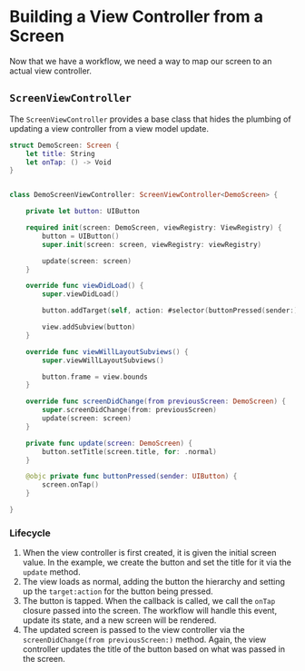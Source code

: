 # Building a View Controller from a Screen

Now that we have a workflow, we need a way to map our screen to an actual view controller.


## `ScreenViewController`

The `ScreenViewController` provides a base class that hides the plumbing of updating a view controller from a view model update.

```swift
struct DemoScreen: Screen {
    let title: String
    let onTap: () -> Void
}


class DemoScreenViewController: ScreenViewController<DemoScreen> {

    private let button: UIButton

    required init(screen: DemoScreen, viewRegistry: ViewRegistry) {
        button = UIButton()
        super.init(screen: screen, viewRegistry: viewRegistry)

        update(screen: screen)
    }

    override func viewDidLoad() {
        super.viewDidLoad()

        button.addTarget(self, action: #selector(buttonPressed(sender:)), for: .touchUpInside)

        view.addSubview(button)
    }

    override func viewWillLayoutSubviews() {
        super.viewWillLayoutSubviews()

        button.frame = view.bounds
    }

    override func screenDidChange(from previousScreen: DemoScreen) {
        super.screenDidChange(from: previousScreen)
        update(screen: screen)
    }

    private func update(screen: DemoScreen) {
        button.setTitle(screen.title, for: .normal)
    }

    @objc private func buttonPressed(sender: UIButton) {
        screen.onTap()
    }

}
```

### Lifecycle

1) When the view controller is first created, it is given the initial screen value. In the example, we create the button and set the title for it via the `update` method.
2) The view loads as normal, adding the button the hierarchy and setting up the `target:action` for the button being pressed.
3) The button is tapped. When the callback is called, we call the `onTap` closure passed into the screen. The workflow will handle this event, update its state, and a new screen will be rendered.
4) The updated screen is passed to the view controller via the `screenDidChange(from previousScreen:)` method. Again, the view controller updates the title of the button based on what was passed in the screen.
